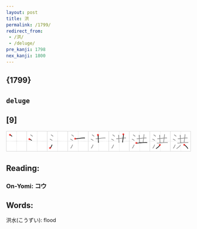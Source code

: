 ```yaml
---
layout: post
title: 洪
permalink: /1799/
redirect_from:
 - /洪/
 - /deluge/
pre_kanji: 1798
nex_kanji: 1800
---
```


## {1799}

## `deluge`

## [9]

<div class="stroke"><img src="../images/E6B4AA.png" /></div>

## Reading:

### On-Yomi: コウ

## Words:

洪水(こうずい): flood
